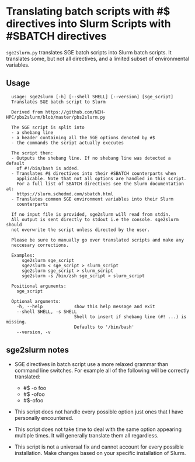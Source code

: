 # Translating batch scripts with #$ directives into Slurm Scripts with #SBATCH directives
`sge2slurm.py` translates SGE batch scripts into Slurm batch scripts. It translates some, but not all directives, and a limited subset of environmental variables.

## Usage
```
  usage: sge2slurm [-h] [--shell SHELL] [--version] [sge_script]
  Translates SGE batch script to Slurm
  
  Derived from https://github.com/NIH-HPC/pbs2slurm/blob/master/pbs2slurm.py
  
  The SGE script is split into 
  - a shebang line
  - a header containing all the SGE options denoted by #$
  - the commands the script actually executes
  
  The script then:
  - Outputs the shebang line. If no shebang line was detected a default
    of #!/bin/bash is added.
  - Translates #$ directives into their #SBATCH counterparts when 
    applicable. Note that not all options are handled in this script.
    For a full list of SBATCH directives see the Slurm documentation at:
    https://slurm.schedmd.com/sbatch.html
  - Translates common SGE environment variables into their Slurm 
    counterparts
    
  If no input file is provided, sge2slurm will read from stdin.
  All output is sent directly to stdout i.e the console. sge2slurm should
  not overwrite the script unless directed by the user.
  
  Please be sure to manually go over translated scripts and make any 
  neccesary corrections.
  
  Examples:
      sge2slurm sge_script
      sge2slurm < sge_script > slurm_script
      sge2slurm sge_script > slurm_script
      sge2slurm -s /bin/zsh sge_script > slurm_script
  
  Positional arguments:
    sge_script

  Optional arguments:
    -h, --help            show this help message and exit
    --shell SHELL, -s SHELL
                          Shell to insert if shebang line (#! ...) is missing.
                          Defaults to '/bin/bash'
    --version, -v
```

## sge2slurm notes
* SGE directives in batch script use a more relaxed grammar than command line switches. For example all of the following will be correctly translated:
  * #$ -o foo
  * #$ -ofoo
  * #$-ofoo

* This script does not handle every possible option just ones that I have personally encountered. 

* This script does not take time to deal with the same option appearing multiple times. It will generally translate them all regardless. 

* This script is not a universal fix and cannot account for every possible installation. Make changes based on your specific installation of Slurm.
